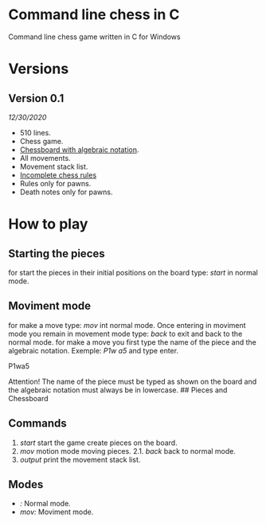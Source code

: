 # Command line chess in C
Command line chess game written in C for Windows
# Versions
## Version 0.1
*12/30/2020*
* 510 lines.
* Chess game.
* [Chessboard with algebraic notation](https://en.wikipedia.org/wiki/Algebraic_notation_(chess)#:~:text=Algebraic%20notation%20(or%20AN)%20is,books%2C%20magazines%2C%20and%20newspapers.).
* All movements.
* Movement stack list.
* [Incomplete chess rules](https://en.wikipedia.org/wiki/Rules_of_chess)
* Rules only for pawns.
* Death notes only for pawns.
# How to play
## Starting the pieces
for start the pieces in their initial positions on the board type:
*start*
in normal mode.
## Moviment mode
for make a move type:
*mov*
int normal mode. Once entering in moviment mode you remain in movement mode type:
*back*
to exit and back to the normal mode.
for make a move you first type the name of the piece and the algebraic notation.
Exemple:
*P1w a5*
and type enter.
<p>P1w<space>a5<enter></p>
Attention!  
The name of the piece must be typed as shown on the board and the algebraic notation must always be in lowercase. 
## Pieces and Chessboard
  
## Commands
1. *start* start the game create pieces on the board.
2. *mov* motion mode moving pieces.
2.1. *back* back to normal mode.
3. *output* print the movement stack list.
## Modes
* *:* Normal mode.
* *mov:* Moviment mode.
